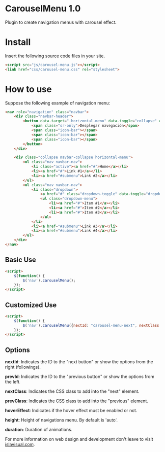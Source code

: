 # CarouselMenu 1.0
Plugin to create navigation menus with carousel effect.

Install
=======
Insert the following source code files in your site.
```html
<script src="js/carousel-menu.js"></script>
<link href="css/carousel-menu.css" rel="stylesheet">
```

How to use
==========
Suppose the following example of navigation menu:
```html
<nav role="navigation" class="navbar">
	<div class="navbar-header">
		<button data-target=".horizontal-menu" data-toggle="collapse" class="navbar-toggle collapsed" type="button">
			<span class="sr-only">Desplegar navegación</span>
			<span class="icon-bar"></span>
			<span class="icon-bar"></span>
			<span class="icon-bar"></span>
		</button>
	</div>

	<div class="collapse navbar-collapse horizontal-menu">
		<ul class="nav navbar-nav">
			<li class="active"><a href="#">Home</a></li>
			<li><a href="#">Link #1</a></li>
			<li><a href="#submenu">Link #2</a></li>
		</ul>
		<ul class="nav navbar-nav">
			<li class="dropdown">
				<a href="#" class="dropdown-toggle" data-toggle="dropdown">Dropdown #1 <b class="caret"></b></a>
				<ul class="dropdown-menu">
					<li><a href="#">Item #1</a></li>
					<li><a href="#">Item #2</a></li>
					<li><a href="#">Item #3</a></li>
				</ul>
			</li>
			<li><a href="#submenu">Link #3</a></li>
			<li><a href="#submenu">Link #4</a></li>
		</ul>
	</div>
</nav>
```
Basic Use
---------
```html
<script>
	$(function() {
		$('nav').carouselMenu();
	});
</script>
```

Customized Use
--------------
```html
<script>
	$(function() {
		$('nav').carouselMenu({nextId: "carousel-menu-next", nextClass: "button right", prevId: "carousel-menu-prev", prevClass: "button left", height: '50px', hoverEffect: true});
	});
</script>
```

Options
-------

__nextId__: Indicates the ID to the "next button" or show the options from the right (followings).

__prevId__: Indicates the ID to the "previous button" or show the options from the left.

__nextClass__: Indicates the CSS class to add into the "next" element.

__prevClass__: Indicates the CSS class to add into the "previous" element.

__hoverEffect__: Indicates if the hover effect must be enabled or not.

__height__: Height of navigations menu. By default is 'auto'.

__duration__: Duration of animations.


For more information on web design and development don't leave to visit <a target="_blank"  href="http://www.islavisual.com/articulos/desarrollo_web/">islavisual.com</a>.

